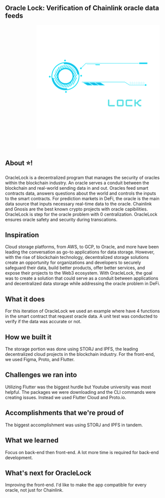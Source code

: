 ## Oracle Lock: Verification of Chainlink oracle data feeds
<!-- image -->
<p align="center">
  <img src="Red Dark Blue Modern Minimalist Letter O Logo-2.png" alt="" width="400" class="center" style="margin-left: 100px;"/>
</p>

## About :star:!
OracleLock is a decentralized program that manages the security of oracles within the blockchain industry. An oracle serves a conduit between the blockchain and real-world sending data in and out. Oracles feed smart contracts data, answers questions about the world and controls the inputs to the smart contracts. For prediction markets in DeFi, the oracle is the main data source that inputs necessary real-time data to the oracle. Chainlink and Gnosis are the best known crypto projects with oracle capibilities. OracleLock is step for the oracle problem with 0 centralization. OracleLock ensures oracle safety and security during transcations.

## Inspiration
Cloud storage platforms, from AWS, to GCP, to Oracle, and more have been leading the conversation as go-to applications for data storage. However, with the rise of blockchain technology, decentralized storage solutions create an opportunity for organizations and developers to securely safeguard their data, build better products, offer better services, and expose their projects to the Web3 ecosystem. With OracleLock, the goal was to create a solution that could serve as a conduit between applications and decentralized data storage while addressing the oracle problem in DeFi.

## What it does
For this iteration of OracleLock we used an example where have 4 functions in the smart contract that request oracle data. A unit test was conducted to verify if the data was accurate or not.

## How we built it
The storage portion was done using STORJ and IPFS, the leading decentralized cloud projects in the blockchain industry. For the front-end, we used Figma, Proto, and Flutter.

## Challenges we ran into
Utilizing Flutter was the biggest hurdle but Youtube university was most helpful. The packages we were downloading and the CLI commands were creating issues. Instead we used Flutter Cloud and Proto.io.

## Accomplishments that we're proud of
The biggest accomplishment was using STORJ and IPFS in tandem.

## What we learned
Focus on back-end then front-end. A lot more time is required for back-end development.

## What's next for OracleLock
Improving the front-end. I'd like to make the app compatible for every oracle, not just for Chainlink.

